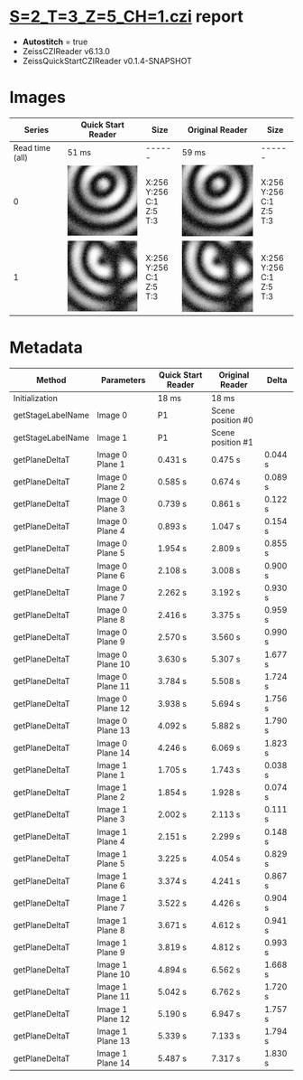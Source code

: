 # [S=2_T=3_Z=5_CH=1.czi](https://zenodo.org/record/7015307/files/S%3D2_T%3D3_Z%3D5_CH%3D1.czi) report
 - **Autostitch** = true
 - ZeissCZIReader v6.13.0
 - ZeissQuickStartCZIReader v0.1.4-SNAPSHOT

# Images 

| Series            | Quick Start Reader | Size | Original Reader | Size |
|-------------------|--------------------|------|-----------------|------|
| Read time (all)   |51 ms|------|59 ms|------|
|0|![S=2_T=3_Z=5_CH=1.quick_true.flat_true.stitch_true.series_0.jpg](S=2_T=3_Z=5_CH=1/S=2_T=3_Z=5_CH=1.quick_true.flat_true.stitch_true.series_0.jpg)|X:256<br>Y:256<br>C:1<br>Z:5<br>T:3|![S=2_T=3_Z=5_CH=1.quick_false.flat_true.stitch_true.series_0.jpg](S=2_T=3_Z=5_CH=1/S=2_T=3_Z=5_CH=1.quick_false.flat_true.stitch_true.series_0.jpg)|X:256<br>Y:256<br>C:1<br>Z:5<br>T:3|
|1|![S=2_T=3_Z=5_CH=1.quick_true.flat_true.stitch_true.series_1.jpg](S=2_T=3_Z=5_CH=1/S=2_T=3_Z=5_CH=1.quick_true.flat_true.stitch_true.series_1.jpg)|X:256<br>Y:256<br>C:1<br>Z:5<br>T:3|![S=2_T=3_Z=5_CH=1.quick_false.flat_true.stitch_true.series_1.jpg](S=2_T=3_Z=5_CH=1/S=2_T=3_Z=5_CH=1.quick_false.flat_true.stitch_true.series_1.jpg)|X:256<br>Y:256<br>C:1<br>Z:5<br>T:3|

# Metadata

|  Method            | Parameters       | Quick Start Reader | Original Reader | Delta  |
| -------------------|------------------|--------------------|-----------------|------- |
| Initialization     |                  |18 ms|18 ms|        |
| getStageLabelName| Image 0 | P1| Scene position #0| |
| getStageLabelName| Image 1 | P1| Scene position #1| |
| getPlaneDeltaT| Image 0 Plane 1 |  0.431 s |  0.475 s | 0.044 s |
| getPlaneDeltaT| Image 0 Plane 2 |  0.585 s |  0.674 s | 0.089 s |
| getPlaneDeltaT| Image 0 Plane 3 |  0.739 s |  0.861 s | 0.122 s |
| getPlaneDeltaT| Image 0 Plane 4 |  0.893 s |  1.047 s | 0.154 s |
| getPlaneDeltaT| Image 0 Plane 5 |  1.954 s |  2.809 s | 0.855 s |
| getPlaneDeltaT| Image 0 Plane 6 |  2.108 s |  3.008 s | 0.900 s |
| getPlaneDeltaT| Image 0 Plane 7 |  2.262 s |  3.192 s | 0.930 s |
| getPlaneDeltaT| Image 0 Plane 8 |  2.416 s |  3.375 s | 0.959 s |
| getPlaneDeltaT| Image 0 Plane 9 |  2.570 s |  3.560 s | 0.990 s |
| getPlaneDeltaT| Image 0 Plane 10 |  3.630 s |  5.307 s | 1.677 s |
| getPlaneDeltaT| Image 0 Plane 11 |  3.784 s |  5.508 s | 1.724 s |
| getPlaneDeltaT| Image 0 Plane 12 |  3.938 s |  5.694 s | 1.756 s |
| getPlaneDeltaT| Image 0 Plane 13 |  4.092 s |  5.882 s | 1.790 s |
| getPlaneDeltaT| Image 0 Plane 14 |  4.246 s |  6.069 s | 1.823 s |
| getPlaneDeltaT| Image 1 Plane 1 |  1.705 s |  1.743 s | 0.038 s |
| getPlaneDeltaT| Image 1 Plane 2 |  1.854 s |  1.928 s | 0.074 s |
| getPlaneDeltaT| Image 1 Plane 3 |  2.002 s |  2.113 s | 0.111 s |
| getPlaneDeltaT| Image 1 Plane 4 |  2.151 s |  2.299 s | 0.148 s |
| getPlaneDeltaT| Image 1 Plane 5 |  3.225 s |  4.054 s | 0.829 s |
| getPlaneDeltaT| Image 1 Plane 6 |  3.374 s |  4.241 s | 0.867 s |
| getPlaneDeltaT| Image 1 Plane 7 |  3.522 s |  4.426 s | 0.904 s |
| getPlaneDeltaT| Image 1 Plane 8 |  3.671 s |  4.612 s | 0.941 s |
| getPlaneDeltaT| Image 1 Plane 9 |  3.819 s |  4.812 s | 0.993 s |
| getPlaneDeltaT| Image 1 Plane 10 |  4.894 s |  6.562 s | 1.668 s |
| getPlaneDeltaT| Image 1 Plane 11 |  5.042 s |  6.762 s | 1.720 s |
| getPlaneDeltaT| Image 1 Plane 12 |  5.190 s |  6.947 s | 1.757 s |
| getPlaneDeltaT| Image 1 Plane 13 |  5.339 s |  7.133 s | 1.794 s |
| getPlaneDeltaT| Image 1 Plane 14 |  5.487 s |  7.317 s | 1.830 s |
